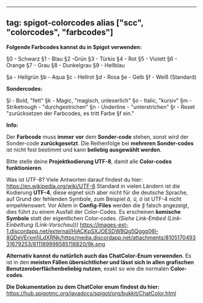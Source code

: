 
---
tag: spigot-colorcodes
alias ["scc", "colorcodes", "farbcodes"]
---

**Folgende Farbcodes kannst du in Spigot verwenden:**

§0 - Schwarz
§1 - Blau
§2 -Grün
§3 - Türkis
§4 - Rot
§5 - Violett
§6 - Orange
§7 - Grau
§8 - Dunkelgrau
§9 - Hellblau

§a - Hellgrün
§b - Aqua
§c - Hellrot
§d - Rosa
§e - Gelb
§f - Weiß (Standard)

**Sondercodes:**

§l - Bold, "fett"
§k - Magic, "magisch, unleserlich"
§o - Italic, "kursiv"
§m - Striketrough - "durchgestrichen"
§n - Underline - "unterstrichen"
§r - Reset "zurücksetzen der Farbcodes, es tritt Farbe §f ein."

**Info:**

Der **Farbcode** muss **immer** **vor** dem **Sonder-code** stehen, sonst wird der Sonder-code **zurückgesetzt**. Die Reihenfolge bei **mehreren Sonder-codes** ist nicht fest bestimmt und kann **beliebig ausgewählt werden**.

Bitte stelle deine **Projektkodierung UTF-8**, damit alle **Color-codes funktionieren**.

Was ist UTF-8? Viele Antworten darauf findest du hier: <https://en.wikipedia.org/wiki/UTF-8>
Standard in vielen Ländern ist die Kodierung **UTF-4**, diese eignet sich aber nicht für die deutsche Sprache, auf Grund der fehlenden Symbole, zum Beispiel *ä, ü, ö* ist UTF-4 nicht empehlenswert. Vor Allem in **Config-Files** werden die *§* falsch angezeigt, dies führt zu einem Ausfall der Color-Codes. Es erscheinen **komische Symbole** statt der eigentlichen Color-codes. *(Siehe Link-Embed (Link-Einbettung (Link-Vorschau)))*
https://images-ext-1.discordapp.net/external/HiACKpSXJOESDWBQg5Qggq06l-8QDeVErxm1iLdXRNk/https/media.discordapp.net/attachments/810517049331679253/811189998585118820/9k.png

**Alternativ kannst du natürlich auch das ChatColor-Enum verwenden**. Es ist in den **meisten Fällen übersichtlicher **und lässt sich in allen grafischen Benutzeroberflächen**beliebig nutzen**, exakt so wie die normalen **Color-codes**.

**Die Dokumentation zu dem ChatColor enum findest du hier:** <https://hub.spigotmc.org/javadocs/spigot/org/bukkit/ChatColor.html>
